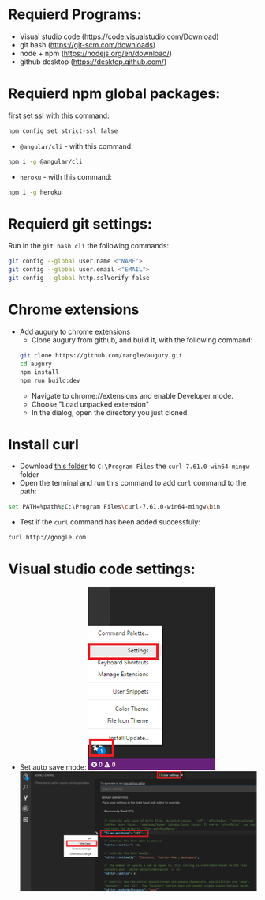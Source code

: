# Requierd Programs:
* Visual studio code (https://code.visualstudio.com/Download)
* git bash (https://git-scm.com/downloads)
* node + npm (https://nodejs.org/en/download/)
* github desktop (https://desktop.github.com/)


# Requierd npm global packages:
first set ssl with this command:
```bash
npm config set strict-ssl false
```
* `@angular/cli` - with this command:
```bash
npm i -g @angular/cli
```
* `heroku` - with this command:
```bash
npm i -g heroku
```


# Requierd git settings:
Run in the `git bash cli` the following commands:
```bash
git config --global user.name <"NAME">
git config --global user.email <"EMAIL">
git config --global http.sslVerify false
```

# Chrome extensions
* Add augury to chrome extensions 
    * Clone augury from github, and build it, with the following command:
    ```bash
    git clone https://github.com/rangle/augury.git
    cd augury
    npm install
    npm run build:dev
    ```
    * Navigate to chrome://extensions and enable Developer mode.
    * Choose "Load unpacked extension"
    * In the dialog, open the directory you just cloned.


# Install curl
* Download [this folder](program%20files/curl-7.61.0-win64-mingw) to `C:\Program Files` the `curl-7.61.0-win64-mingw` folder
* Open the terminal and run this command to add `curl` command to the path:
```bash
set PATH=%path%;C:\Program Files\curl-7.61.0-win64-mingw\bin
```
* Test if the `curl` command has been added successfuly:
```bash
curl http://google.com
```


# Visual studio code settings:
* Set auto save mode:
![picture](step1.png)   
![picture](step2.png)



